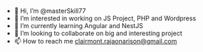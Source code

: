 - 👋 Hi, I’m @masterSkill77
- 👀 I’m interested in working on JS Project, PHP and Wordpress
- 🌱 I’m currently learning Angular and NestJS
- 💞️ I’m looking to collaborate on big and interesting project
- 📫 How to reach me clairmont.rajaonarison@gmail.com

